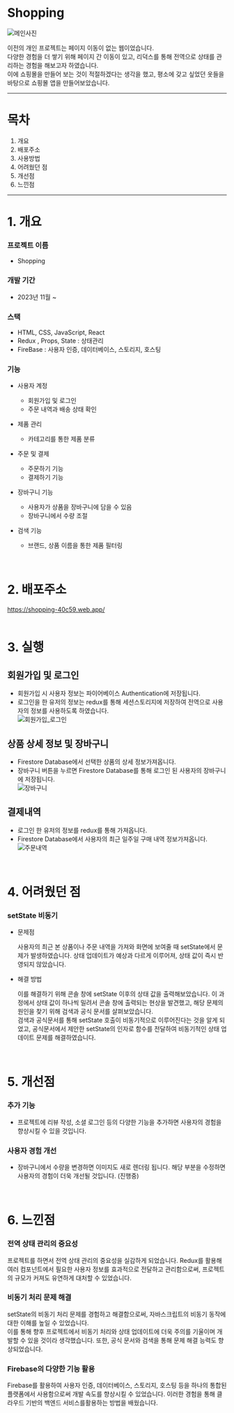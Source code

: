 # Shopping
![메인사진](https://github.com/anhyojeong/shopping/assets/87750523/a8c22012-b7a4-480a-a1ae-7715c456c448)

이전의 개인 프로젝트는 페이지 이동이 없는 웹이었습니다.</br>
다양한 경험을 더 쌓기 위해 페이지 간 이동이 있고, 리덕스를 통해 전역으로 상태를 관리하는 경험을 해보고자 하였습니다.</br>
이에 쇼핑몰을 만들어 보는 것이 적절하겠다는 생각을 했고, 평소에 갖고 싶었던 옷들을 바탕으로 쇼핑몰 앱을 만들어보았습니다.

---
# 목차
1. 개요
2. 배포주소
3. 사용방법
4. 어려웠던 점
5. 개선점
6. 느낀점

----

# 1. 개요 
### 프로젝트 이름 
- Shopping
### 개발 기간 
- 2023년 11월 ~
### 스택 
  - HTML, CSS, JavaScript, React
  - Redux , Props, State : 상태관리
  - FireBase : 사용자 인증, 데이터베이스, 스토리지, 호스팅
    
### 기능
- 사용자 계정
  + 회원가입 및 로그인
  + 주문 내역과 배송 상태 확인

- 제품 관리
  + 카테고리를 통한 제품 분류
   
- 주문 및 결제
   + 주문하기 기능
   + 결제하기 기능
  
- 장바구니 기능
  + 사용자가 상품을 장바구니에 담을 수 있음
  + 장바구니에서 수량 조절




- 검색 기능
   + 브랜드, 상품 이름을 통한 제품 필터링

</br>




# 2. 배포주소
https://shopping-40c59.web.app/
</br>
</br>


# 3. 실행
##  회원가입 및 로그인
- 회원가입 시 사용자 정보는 파이어베이스 Authentication에 저장됩니다. </br>
- 로그인을 한 유저의 정보는 redux를 통해 세션스토리지에 저장하여 전역으로 사용자의 정보를 사용하도록 하였습니다. </br>
![회원가입_로그인](https://github.com/anhyojeong/shopping/assets/87750523/af79112e-72b6-49ce-9c7d-0cea5d4a5830)


##  상품 상세 정보 및 장바구니 
- Firestore Database에서 선택한 상품의 상세 정보가져옵니다. </br>
- 장바구니 버튼을 누르면 Firestore Database를 통해 로그인 된 사용자의 장바구니에 저장됩니다. </br>
![장바구니](https://github.com/anhyojeong/shopping/assets/87750523/f154e4e5-aeb9-4f92-90a5-9c99f5f2034c)

##  결제내역
- 로그인 한 유저의 정보를 redux를 통해 가져옵니다. </br>
- Firestore Database에서 사용자의 최근 일주일 구매 내역 정보가져옵니다. </br>
![주문내역](https://github.com/anhyojeong/shopping/assets/87750523/2d10d9be-2774-4160-bcc6-2345e9ed306b)

</br>

# 4. 어려웠던 점
### setState 비동기
- 문제점
  
   사용자의 최근 본 상품이나 주문 내역을 가져와 화면에 보여줄 때 setState에서 문제가 발생하였습니다. 상태 업데이트가 예상과 다르게 이루어져, 상태 값이 즉시 반영되지 않았습니다. 
- 해결 방법

  
  이를 해결하기 위해 콘솔 창에 setState 이후의 상태 값을 출력해보았습니다. 이 과정에서 상태 값이 하나씩 밀려서 콘솔 창에 출력되는 현상을 발견했고, 해당 문제의 원인을 찾기 위해 검색과 공식 문서를 살펴보았습니다. </br>
    검색과 공식문서를 통해 setState 호출이 비동기적으로 이루어진다는 것을 알게 되었고, 공식문서에서 제안한 setState의 인자로 함수를 전달하여 비동기적인 상태 업데이트 문제를 해결하였습니다. 
</br>



# 5. 개선점
### 추가 기능
- 프로젝트에 리뷰 작성, 소셜 로그인 등의 다양한 기능을 추가하면 사용자의 경험을 향상시킬 수 있을 것입니다. </br>
### 사용자 경험 개선
- 장바구니에서 수량을 변경하면 이미지도 새로 렌더링 됩니다. 해당 부분을 수정하면 사용자의 경험이 더욱 개선될 것입니다. (진행중)

</br>

# 6. 느낀점
### 전역 상태 관리의 중요성
프로젝트를 하면서 전역 상태 관리의 중요성을 실감하게 되었습니다. Redux를 활용해 여러 컴포넌트에서 필요한 사용자 정보를 효과적으로 전달하고 관리함으로써, 프로젝트의 규모가 커져도 유연하게 대처할 수 있었습니다.
</br>
### 비동기 처리 문제 해결
setState의 비동기 처리 문제를 경험하고 해결함으로써, 자바스크립트의 비동기 동작에 대한 이해를 높일 수 있었습니다. </br>
이를 통해 향후 프로젝트에서 비동기 처리와 상태 업데이트에 더욱 주의를 기울이며 개발할 수 있을 것이라 생각했습니다. 또한, 공식 문서와 검색을 통해 문제 해결 능력도 향상되었습니다.
</br>
### Firebase의 다양한 기능 활용
Firebase를 활용하여 사용자 인증, 데이터베이스, 스토리지, 호스팅 등을 하나의 통합된 플랫폼에서 사용함으로써 개발 속도를 향상시킬 수 있었습니다. 이러한 경험을 통해 클라우드 기반의 백엔드 서비스를활용하는 방법을 배웠습니다.






